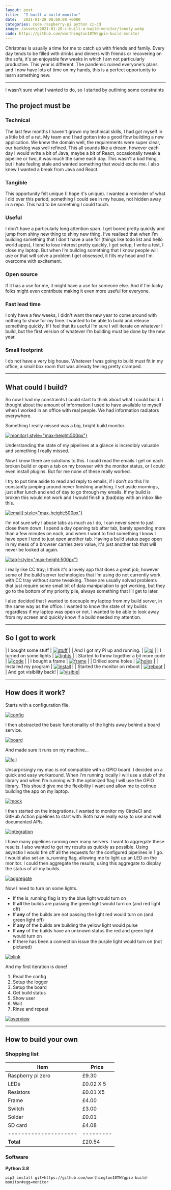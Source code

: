 ```yaml
---
layout: post
title:  "I built a build monitor"
date:   2021-01-28 00:00:00 +0000
categories: code raspberry-pi python ci-cd
image: /assets/2021-01-28-i-built-a-build-monitor/lonely.webp
code: https://github.com/worthington10TW/gpio-build-monitor
---
```


Christmas is usually a time for me to catch up with friends and family. Every day tends to be filled with drinks and dinners with friends or recovering on the sofa, it's an enjoyable few weeks in which I am not particularly productive. This year is different. The pandemic ruined everyone's plans and I now have lots of time on my hands, this is a perfect opportunity to learn something new.

<!--more-->

<hr/>

I wasn't sure what I wanted to do, so I started by outlining some constraints

## The project must be

### Technical

The last few months I haven't grown my technical skills, I had got myself in a little bit of a rut. My team and I had gotten into a good flow building a new application. We knew the domain well, the requirements were super clear, our backlog was well refined. This all sounds like a dream, however each day I would write a bit of Java, maybe a bit of React, occasionally tweak a pipeline or two, it was much the same each day. This wasn't a bad thing, but I hate feeling stale and wanted something that would excite me. I also knew I wanted a break from Java and React.

### Tangible

This opportunity felt unique (I hope it's unique). I wanted a reminder of what I did over this period, something I could see in my house, not hidden away in a repo. This had to be something I could touch.

### Useful

I don't have a particularly long attention span. I get bored pretty quickly and jump from shiny new thing to shiny new thing. I’ve realised that when I’m building something that I don't have a use for (things like todo list and hello world apps), I tend to lose interest pretty quickly, I get setup, I write a test, I close my laptop. But when I’m building something that I know people will use or that will solve a problem I get obsessed, it fills my head and I'm overcome with excitement.

### Open source

If it has a use for me, it might have a use for someone else. And if I'm lucky folks might even contribute making it even more useful for everyone. 

### Fast lead time

I only have a few weeks, I didn't want the new year to come around with nothing to show for my time. I wanted to be able to build and release something quickly. If I feel that its useful I’m sure I will iterate on whatever I build, but the first version of whatever I’m building must be done by the new year.

### Small footprint 

I do not have a very big house. Whatever I was going to build must fit in my office, a small box room that was already feeling pretty cramped.

<hr/>

## What could I build? 

So now I had my constraints I could start to think about what I could build. I thought about the amount of information I used to have available to myself when I worked in an office with real people. We had information radiators everywhere. 

Something I really missed was a big, bright build monitor.

[![monitor](/assets/2021-01-28-i-built-a-build-monitor/monitor.webp){:style="max-height:500px"}](/assets/2021-01-28-i-built-a-build-monitor/monitor.webp)

Understanding the state of my pipelines at a glance is incredibly valuable and something I really missed.

Now I know there are solutions to this. I could read the emails I get on each broken build or open a tab on my browser with the monitor status, or I could even install plugins. But for me none of these really worked.

I try to put time aside to read and reply to emails, if I don't do this I’m constantly jumping around never finishing anything. I set aside mornings, just after lunch and end of day to go through my emails. If my build is broken this would not work and I would finish a (bad)day with an inbox like this.

[![email](/assets/2021-01-28-i-built-a-build-monitor/email.webp){:style="max-height:500px"}](/assets/2021-01-28-i-built-a-build-monitor/email.webp)

I’m not sure why I abuse tabs as much as I do, I can never seem to just close them down. I spend a day opening tab after tab, barely spending more than a few minutes on each, and when I want to find something I know I have open I tend to just open another tab. Having a build status page open in my mess of a browser carries zero value, it's just another tab that will never be looked at again.

[![tab](/assets/2021-01-28-i-built-a-build-monitor/tab.webp){:style="max-height:500px"}](/assets/2021-01-28-i-built-a-build-monitor/tab.webp)

I really like CC tray; I think it's a lovely app that does a great job, however some of the build server technologies that I’m using do not currently work with CC tray without some tweaking. These are usually solved problems that just require some small bit of data manipulation to get working, but they go to the bottom of my priority pile, always something that I’ll get to later.

I also decided that I wanted to decouple my laptop from my build server, in the same way as the office. I wanted to know the state of my builds regardless if my laptop was open or not. I wanted to be able to look away from my screen and quickly know if a build needed my attention.

<hr/>

## So I got to work 

| I bought some stuff                    | [![stuff](/assets/2021-01-28-i-built-a-build-monitor/stuff.webp)](/assets/2021-01-28-i-built-a-build-monitor/stuff.webp)     |
| And I got my Pi up and running.           | [![pi](/assets/2021-01-28-i-built-a-build-monitor/start-pi.webp)](/assets/2021-01-28-i-built-a-build-monitor/start-pi.webp) |
| I turned on some lights                   | [![lights](/assets/2021-01-28-i-built-a-build-monitor/lights.webp)](/assets/2021-01-28-i-built-a-build-monitor/lights.webp)  |
| Started to throw together a bit more code | [![code](/assets/2021-01-28-i-built-a-build-monitor/code.webp)](/assets/2021-01-28-i-built-a-build-monitor/code.webp)     |
| I bought a frame                          | [![frame](/assets/2021-01-28-i-built-a-build-monitor/frame.webp)](/assets/2021-01-28-i-built-a-build-monitor/frame.webp)     |
| Drilled some holes                        | [![holes](/assets/2021-01-28-i-built-a-build-monitor/holes.webp)](/assets/2021-01-28-i-built-a-build-monitor/holes.webp)     |
| Installed my program                      | [![install](/assets/2021-01-28-i-built-a-build-monitor/install.webp)](assets/2021-01-28-i-built-a-build-monitor/install.webp)     |
| Started the monitor on reboot             | [![reboot](/assets/2021-01-28-i-built-a-build-monitor/reboot.webp)](/assets/2021-01-28-i-built-a-build-monitor/reboot.webp) |
| And got visibility back!                  | [![visible](/assets/2021-01-28-i-built-a-build-monitor/visible.webp)](/assets/2021-01-28-i-built-a-build-monitor/visible.webp)|

<hr/>

## How does it work?

Starts with a configuration file.

[![config](/assets/2021-01-28-i-built-a-build-monitor/config.webp)](/assets/2021-01-28-i-built-a-build-monitor/config.webp)

I then abstracted the basic functionality of the lights away behind a board service.

[![board](/assets/2021-01-28-i-built-a-build-monitor/board.webp)](/assets/2021-01-28-i-built-a-build-monitor/board.webp)

And made sure it runs on my machine...

[![fail](/assets/2021-01-28-i-built-a-build-monitor/fail.webp)](/assets/2021-01-28-i-built-a-build-monitor/fail.webp)

Unsurprisingly my mac is not compatible with a GPIO board. I decided on a quick and easy workaround. When I'm running locally I will use a stub of the library and when I'm running with the optimized flag I will use the GPIO library. This should give me the flexibility I want and allow me to cotinue building the app on my laptop.

[![mock](/assets/2021-01-28-i-built-a-build-monitor/mock.webp)](/assets/2021-01-28-i-built-a-build-monitor/mock.webp)

I then started on the integrations. I wanted to monitor my CircleCI and GitHub Action pipelines to start with. Both have really easy to use and well documented APIs.

[![integration](/assets/2021-01-28-i-built-a-build-monitor/gha-integration.webp)](/assets/2021-01-28-i-built-a-build-monitor/gha-integration.webp)

I have many pipelines running over many servers. I want to aggregate these results. I also wanted to get my results as quickly as possible. Using asynctio I would fire off all the requests for the configured pipelines in 1 go. I would also set an is_running flag, allowing me to light up an LED on the monitor. I could then aggregate the results, using this aggregate to display the status of all my builds.  

[![aggregate](/assets/2021-01-28-i-built-a-build-monitor/aggregate.webp)](/assets/2021-01-28-i-built-a-build-monitor/aggregate.webp)

Now I need to turn on some lights.

- If the is_running flag is try the blue light would turn on
- If **all** the builds are passing the green light would turn on (and red light off)
- If **any** of the builds are not passing the light red would turn on (and green light off)
- If **any** of the builds are building the yellow light would pulse
- If **any** of the builds have an unknown status the red and green light would turn on
- If there has been a connection issue the purple light would turn on (not pictured)

[![blink](/assets/2021-01-28-i-built-a-build-monitor/blink.webp)](/assets/2021-01-28-i-built-a-build-monitor/blink.webp)

And my first iteration is done! 

1. Read the config
2. Setup the logger
3. Setup the board
4. Get build status
5. Show user 
6. Wait
7. Rinse and repeat

[![overview](/assets/2021-01-28-i-built-a-build-monitor/overview.webp)](/assets/2021-01-28-i-built-a-build-monitor/overview.webp)

<hr/>

## How to build your own

### Shopping list

| Item                  | Price     |
| --------------------- | --------- |
| Raspberry pi zero     | £9.30     |
| LEDs                  | £0.02 X 5 |
| Resistors             | £0.01 X5  |
| Frame                 | £4.00     |
| Switch                | £3.00     |
| Solder                | £0.01     |
| SD card               | £4.08     |
| --------------------- | --------- |
| **Total**             | £20.54    |

### Software

**Python 3.8**

`pip3 install git+https://github.com/worthington10TW/gpio-build-monitor#egg=monitor`
